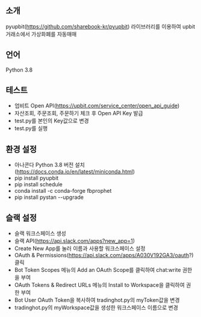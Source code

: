 ## 소개
pyupbit(https://github.com/sharebook-kr/pyupbit) 라이브러리를 이용하여 upbit 거래소에서 가상화폐를 자동매매

## 언어
Python 3.8

## 테스트
 - 업비트 Open API(https://upbit.com/service_center/open_api_guide)
 - 자산조회, 주문조회, 주문하기 체크 후 Open API Key 발급
 - test.py를 본인의 Key값으로 변경
 - test.py를 실행

## 환경 설정
 - 아나콘다 Python 3.8 버전 설치(https://docs.conda.io/en/latest/miniconda.html)
 - pip install pyupbit
 - pip install schedule
 - conda install -c conda-forge fbprophet
 - pip install pystan --upgrade

## 슬랙 설정
 - 슬랙 워크스페이스 생성
 - 슬랙 API(https://api.slack.com/apps?new_app=1)
 - Create New App를 눌러 이름과 사용할 워크스페이스 설정
 - OAuth & Permissions(https://api.slack.com/apps/A030V192GA3/oauth?) 클릭
 - Bot Token Scopes 메뉴의 Add an OAuth Scope를 클릭하여 chat:write 권한을 부여
 - OAuth Tokens & Redirect URLs 메뉴의 Install to Workspace을 클릭하여 권한 부여
 - Bot User OAuth Token을 복사하여 tradinghot.py의 myToken값을 변경
 - tradinghot.py의 myWorkspace값을 생성한 워크스페이스 이름으로 변경
